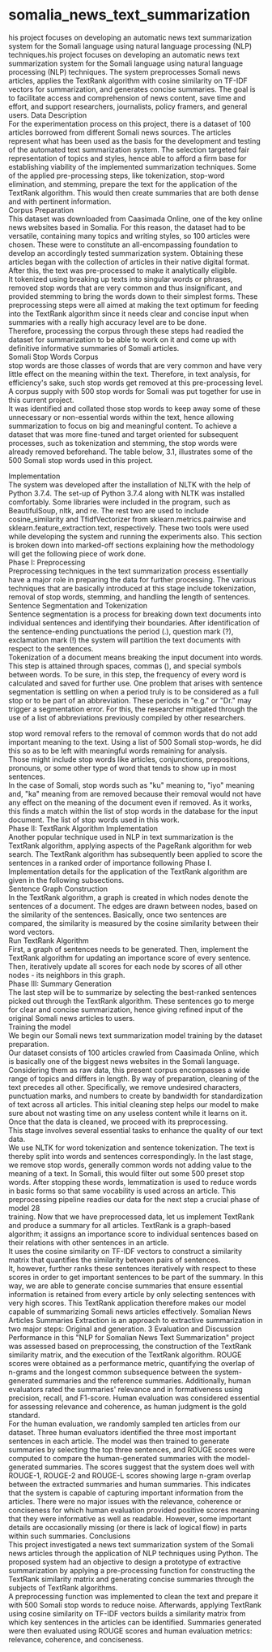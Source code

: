 # somalia_news_text_summarization
his project focuses on developing an automatic news text summarization system for the Somali language using natural language processing (NLP) techniques.his project focuses on developing an automatic news text summarization system for the Somali language using natural language processing (NLP) techniques. The system preprocesses Somali news articles, applies the TextRank algorithm with cosine similarity on TF-IDF vectors for summarization, and generates concise summaries. The goal is to facilitate access and comprehension of news content, save time and effort, and support researchers, journalists, policy framers, and general users. 
 Data Description  
For the experimentation process on this project, there is a dataset of 100 articles 
borrowed from different Somali news sources. The articles represent what has been used 
as the basis for the development and testing of the automated text summarization 
system. The selection targeted fair representation of topics and styles, hence able to 
afford a firm base for establishing viability of the implemented summarization 
techniques.  Some of the applied pre-processing steps, like tokenization, stop-word 
elimination, and stemming, prepare the text for the application of the TextRank 
algorithm. This would then create summaries that are both dense and with pertinent 
information.   
Corpus Preparation  
This dataset was downloaded from Caasimada Online, one of the key online news 
websites based in Somalia. For this reason, the dataset had to be versatile, containing 
many topics and writing styles, so 100 articles were chosen. These were to constitute an 
all-encompassing foundation to develop an accordingly tested summarization system. 
Obtaining these articles began with the collection of articles in their native digital 
format. After this, the text was pre-processed to make it analytically eligible.  
It tokenized using breaking up texts into singular words or phrases, removed stop words 
that are very common and thus insignificant, and provided stemming to bring the words 
down to their simplest forms. These preprocessing steps were all aimed at making the 
text optimum for feeding into the TextRank algorithm since it needs clear and concise 
input when summaries with a really high accuracy level are to be done.  
Therefore, processing the corpus through these steps had readied the dataset for 
summarization to be able to work on it and come up with definitive informative 
summaries of Somali articles.   
 Somali Stop Words Corpus   
stop words are those classes of words that are very common and have very little effect 
on the meaning within the text. Therefore, in text analysis, for efficiency's sake, such 
stop words get removed at this pre-processing level. A corpus supply with 500 stop 
words for Somali was put together for use in this current project.  
It was identified and collated those stop words to keep away some of these unnecessary 
or non-essential words within the text, hence allowing summarization to focus on big 
and meaningful content. To achieve a dataset that was more fine-tuned and target 
oriented for subsequent processes, such as tokenization and stemming, the stop words 
were already removed beforehand. The table below, 3.1, illustrates some of the 500 
Somali stop words used in this project.  

Implementation  
The system was developed after the installation of NLTK with the help of Python 3.7.4. 
The set-up of Python 3.7.4 along with NLTK was installed comfortably. Some libraries 
were included in the program, such as BeautifulSoup, nltk, and re. The rest two are used 
to include cosine_similarity and TfidfVectorizer from sklearn.metrics.pairwise and 
sklearn.feature_extraction.text, respectively. These two tools were used while 
developing the system and running the experiments also. This section is broken down 
into marked-off sections explaining how the methodology will get the following piece 
of work done.  
Phase I: Preprocessing  
Preprocessing techniques in the text summarization process essentially have a major 
role in preparing the data for further processing. The various techniques that are 
basically introduced at this stage include tokenization, removal of stop words, 
stemming, and handling the length of sentences.  
Sentence Segmentation and Tokenization  
Sentence segmentation is a process for breaking down text documents into individual 
sentences and identifying their boundaries. After identification of the sentence-ending 
punctuations the period (.), question mark (?), exclamation mark (!) the system will 
partition the text documents with respect to the sentences.  
Tokenization of a document means breaking the input document into words. This step 
is attained through spaces, commas (), and special symbols between words. To be sure, 
in this step, the frequency of every word is calculated and saved for further use. One 
problem that arises with sentence segmentation is settling on when a period truly is to 
be considered as a full stop or to be part of an abbreviation. These periods in "e.g." or 
"Dr." may trigger a segmentation error. For this, the researcher mitigated through the 
use of a list of abbreviations previously compiled by other researchers.  
 
stop word removal refers to the removal of common words that do not add important 
meaning to the text. Using a list of 500 Somali stop-words, he did this so as to be left 
with meaningful words remaining for analysis.  
Those might include stop words like articles, conjunctions, prepositions, pronouns, or 
some other type of word that tends to show up in most sentences.  
In the case of Somali, stop words such as "ku" meaning to, "iyo" meaning and, "ka" 
meaning from are removed because their removal would not have any effect on the 
meaning of the document even if removed. As it works, this finds a match within the 
list of stop words in the database for the input document. The list of stop words used in 
this work.   
 Phase II: TextRank Algorithm Implementation  
Another popular technique used in NLP in text summarization is the TextRank 
algorithm, applying aspects of the PageRank algorithm for web search. The TextRank 
algorithm has subsequently been applied to score the sentences in a ranked order of 
importance following Phase I. Implementation details for the application of the 
TextRank algorithm are given in the following subsections.  
Sentence Graph Construction  
In the TextRank algorithm, a graph is created in which nodes denote the sentences of a 
document. The edges are drawn between nodes, based on the similarity of the sentences. 
Basically, once two sentences are compared, the similarity is measured by the cosine 
similarity between their word vectors.  
Run TextRank Algorithm  
First, a graph of sentences needs to be generated. Then, implement the TextRank 
algorithm for updating an importance score of every sentence. Then, iteratively update 
all scores for each node by scores of all other nodes - its neighbors in this graph.  
 Phase III: Summary Generation  
The last step will be to summarize by selecting the best-ranked sentences picked out 
through the TextRank algorithm. These sentences go to merge for clear and concise 
summarization, hence giving refined input of the original Somali news articles to users.  
 Training the model  
We begin our Somali news text summarization model training by the dataset 
preparation.  
Our dataset consists of 100 articles crawled from Caasimada Online, which is basically 
one of the biggest news websites in the Somali language. Considering them as raw data, 
this present corpus encompasses a wide range of topics and differs in length. By way of 
preparation, cleaning of the text precedes all other. Specifically, we remove undesired 
characters, punctuation marks, and numbers to create by bandwidth for standardization 
of text across all articles. This initial cleaning step helps our model to make sure about 
not wasting time on any useless content while it learns on it. Once that the data is 
cleaned, we proceed with its preprocessing.  
This stage involves several essential tasks to enhance the quality of our text data.  
We use NLTK for word tokenization and sentence tokenization. The text is thereby split 
into words and sentences correspondingly. In the last stage, we remove stop words, 
generally common words not adding value to the meaning of a text. In Somali, this 
would filter out some 500 preset stop words. After stopping these words, lemmatization 
is used to reduce words in basic forms so that same vocability is used across an article. 
This preprocessing pipeline readies our data for the next step a crucial phase of model 
28   
training. Now that we have preprocessed data, let us implement TextRank and produce 
a summary for all articles. TextRank is a graph-based algorithm; it assigns an 
importance score to individual sentences based on their relations with other sentences 
in an article.  
It uses the cosine similarity on TF-IDF vectors to construct a similarity matrix that 
quantifies the similarity between pairs of sentences.  
It, however, further ranks these sentences iteratively with respect to these scores in order 
to get important sentences to be part of the summary. In this way, we are able to generate 
concise summaries that ensure essential information is retained from every article by 
only selecting sentences with very high scores. This TextRank application therefore 
makes our model capable of summarizing Somali news articles effectively. Somalian 
News Articles Summaries Extraction is an approach to extractive summarization in two 
major steps: Original and generation. 
3 Evaluation and Discussion  
Performance in this "NLP for Somalian News Text Summarization" project was 
assessed based on preprocessing, the construction of the TextRank similarity matrix, 
and the execution of the TextRank algorithm. ROUGE scores were obtained as a 
performance metric, quantifying the overlap of n-grams and the longest common 
subsequence between the system-generated summaries and the reference summaries. 
Additionally, human evaluators rated the summaries' relevance and in formativeness 
using precision, recall, and F1-score. Human evaluation was considered essential for 
assessing relevance and coherence, as human judgment is the gold standard.   
For the human evaluation, we randomly sampled ten articles from our dataset. Three human 
evaluators identified the three most important sentences in each article. The model was then 
trained to generate summaries by selecting the top three sentences, and ROUGE scores were 
computed to compare the human-generated summaries with the model-generated summaries.
The scores suggest that the system does well with ROUGE-1, ROUGE-2 and ROUGE-L 
scores showing large n-gram overlap between the extracted summaries and human summaries. 
This indicates that the system is capable of capturing important information from the articles. 
There were no major issues with the relevance, coherence or conciseness for which human
evaluation provided positive scores meaning that they were informative as well as readable. 
However, some important details are occasionally missing (or there is lack of logical flow) in 
parts within such summaries.
Conclusions  
This project investigated a news text summarization system of the Somali news articles 
through the application of NLP techniques using Python. The proposed system had an 
objective to design a prototype of extractive summarization by applying a pre-processing 
function for constructing the TextRank similarity matrix and generating concise summaries 
through the subjects of TextRank algorithms.  
A preprocessing function was implemented to clean the text and prepare it with 500 Somali 
stop words to reduce noise. Afterwards, applying TextRank using cosine similarity on TF-IDF 
vectors builds a similarity matrix from which key sentences in the articles can be identified. 
Summaries generated were then evaluated using ROUGE scores and human evaluation 
metrics: relevance, coherence, and conciseness.  
